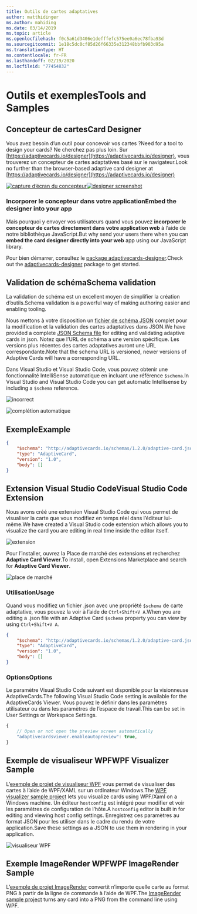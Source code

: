 ```yaml
---
title: Outils de cartes adaptatives
author: matthidinger
ms.author: mahiding
ms.date: 03/14/2019
ms.topic: article
ms.openlocfilehash: f0c5a61d3406e1defffefc575ee0a6ec78fba93d
ms.sourcegitcommit: 1e18c5dc0cf85d26f66335e312348bbfb903d95a
ms.translationtype: HT
ms.contentlocale: fr-FR
ms.lasthandoff: 02/19/2020
ms.locfileid: "77454832"
---
```

# <a name="tools-and-samples"></a><span data-ttu-id="74e5c-102">Outils et exemples</span><span class="sxs-lookup"><span data-stu-id="74e5c-102">Tools and Samples</span></span>

## <a name="card-designer"></a><span data-ttu-id="74e5c-103">Concepteur de cartes</span><span class="sxs-lookup"><span data-stu-id="74e5c-103">Card Designer</span></span> 

<span data-ttu-id="74e5c-104">Vous avez besoin d’un outil pour concevoir vos cartes ?</span><span class="sxs-lookup"><span data-stu-id="74e5c-104">Need for a tool to design your cards?</span></span> <span data-ttu-id="74e5c-105">Ne cherchez pas plus loin. Sur [https://adaptivecards.io/designer](https://adaptivecards.io/designer), vous trouverez un concepteur de cartes adaptatives basé sur le navigateur.</span><span class="sxs-lookup"><span data-stu-id="74e5c-105">Look no further than the browser-based adaptive card designer at [https://adaptivecards.io/designer](https://adaptivecards.io/designer)</span></span>

<span data-ttu-id="74e5c-106">[![capture d’écran du concepteur](media/tools/designer.jpg)](https://adaptivecards.io/designer)</span><span class="sxs-lookup"><span data-stu-id="74e5c-106">[![designer screenshot](media/tools/designer.jpg)](https://adaptivecards.io/designer)</span></span>

### <a name="embed-the-designer-into-your-app"></a><span data-ttu-id="74e5c-107">Incorporer le concepteur dans votre application</span><span class="sxs-lookup"><span data-stu-id="74e5c-107">Embed the designer into your app</span></span>

<span data-ttu-id="74e5c-108">Mais pourquoi y envoyer vos utilisateurs quand vous pouvez **incorporer le concepteur de cartes directement dans votre application web** à l’aide de notre bibliothèque JavaScript.</span><span class="sxs-lookup"><span data-stu-id="74e5c-108">But why send your users there when you can **embed the card designer directly into your web** app using our JavaScript library.</span></span> 

<span data-ttu-id="74e5c-109">Pour bien démarrer, consultez le [package adaptivecards-designer](https://npmjs.com/adaptivecards-designer).</span><span class="sxs-lookup"><span data-stu-id="74e5c-109">Check out the [adaptivecards-designer](https://npmjs.com/adaptivecards-designer) package to get started.</span></span>

## <a name="schema-validation"></a><span data-ttu-id="74e5c-110">Validation de schéma</span><span class="sxs-lookup"><span data-stu-id="74e5c-110">Schema validation</span></span>

<span data-ttu-id="74e5c-111">La validation de schéma est un excellent moyen de simplifier la création d’outils.</span><span class="sxs-lookup"><span data-stu-id="74e5c-111">Schema validation is a powerful way of making authoring easier and enabling tooling.</span></span>

<span data-ttu-id="74e5c-112">Nous mettons à votre disposition un [fichier de schéma JSON](http://adaptivecards.io/schemas/1.2.0/adaptive-card.json) complet pour la modification et la validation des cartes adaptatives dans JSON.</span><span class="sxs-lookup"><span data-stu-id="74e5c-112">We have provided a complete [JSON Schema file](http://adaptivecards.io/schemas/1.2.0/adaptive-card.json) for editing and validating adaptive cards in json.</span></span> <span data-ttu-id="74e5c-113">Notez que l’URL de schéma a une version spécifique. Les versions plus récentes des cartes adaptatives auront une URL correspondante.</span><span class="sxs-lookup"><span data-stu-id="74e5c-113">Note that the schema URL is versioned, newer versions of Adaptive Cards will have a corresponding URL.</span></span>

<span data-ttu-id="74e5c-114">Dans Visual Studio et Visual Studio Code, vous pouvez obtenir une fonctionnalité IntelliSense automatique en incluant une référence `$schema`.</span><span class="sxs-lookup"><span data-stu-id="74e5c-114">In Visual Studio and Visual Studio Code you can get automatic Intellisense by including a `$schema` reference.</span></span>

![incorrect](media/tools/invalidjson1.png)

![complétion automatique](media/tools/autocomplete.png)

## <a name="example"></a><span data-ttu-id="74e5c-117">Exemple</span><span class="sxs-lookup"><span data-stu-id="74e5c-117">Example</span></span>

```json
{
    "$schema": "http://adaptivecards.io/schemas/1.2.0/adaptive-card.json",
    "type": "AdaptiveCard",
    "version": "1.0",
    "body": []
}
```

## <a name="visual-studio-code-extension"></a><span data-ttu-id="74e5c-118">Extension Visual Studio Code</span><span class="sxs-lookup"><span data-stu-id="74e5c-118">Visual Studio Code Extension</span></span>

<span data-ttu-id="74e5c-119">Nous avons créé une extension Visual Studio Code qui vous permet de visualiser la carte que vous modifiez en temps réel dans l’éditeur lui-même.</span><span class="sxs-lookup"><span data-stu-id="74e5c-119">We have created a Visual Studio code extension which allows you to visualize the card you are editing in real time inside the editor itself.</span></span> 

![extension](media/tools/vscode-extension.png)

<span data-ttu-id="74e5c-121">Pour l’installer, ouvrez la Place de marché des extensions et recherchez **Adaptive Card Viewer**.</span><span class="sxs-lookup"><span data-stu-id="74e5c-121">To install, open Extensions Marketplace and search for **Adaptive Card Viewer**.</span></span>

![place de marché](media/tools/vscode-extension-marketplace.png)

### <a name="usage"></a><span data-ttu-id="74e5c-123">Utilisation</span><span class="sxs-lookup"><span data-stu-id="74e5c-123">Usage</span></span>

<span data-ttu-id="74e5c-124">Quand vous modifiez un fichier .json avec une propriété `$schema` de carte adaptative, vous pouvez la voir à l’aide de `Ctrl+Shift+V A`.</span><span class="sxs-lookup"><span data-stu-id="74e5c-124">When you are editing a .json file with an Adaptive Card `$schema` property you can view by using `Ctrl+Shift+V A`.</span></span>
```json
{
    "$schema": "http://adaptivecards.io/schemas/1.2.0/adaptive-card.json",
    "type": "AdaptiveCard",
    "version": "1.0",
    "body": []
}
```

### <a name="options"></a><span data-ttu-id="74e5c-125">Options</span><span class="sxs-lookup"><span data-stu-id="74e5c-125">Options</span></span>

<span data-ttu-id="74e5c-126">Le paramètre Visual Studio Code suivant est disponible pour la visionneuse AdaptiveCards.</span><span class="sxs-lookup"><span data-stu-id="74e5c-126">The following Visual Studio Code setting is available for the AdaptiveCards Viewer.</span></span> <span data-ttu-id="74e5c-127">Vous pouvez le définir dans les paramètres utilisateur ou dans les paramètres de l’espace de travail.</span><span class="sxs-lookup"><span data-stu-id="74e5c-127">This can be set in User Settings or Workspace Settings.</span></span>

```js
{
    // Open or not open the preview screen automatically
    "adaptivecardsviewer.enableautopreview": true,
}
```

## <a name="wpf-visualizer-sample"></a><span data-ttu-id="74e5c-128">Exemple de visualiseur WPF</span><span class="sxs-lookup"><span data-stu-id="74e5c-128">WPF Visualizer Sample</span></span>

<span data-ttu-id="74e5c-129">L’[exemple de projet de visualiseur WPF](https://github.com/Microsoft/AdaptiveCards/tree/master/source/dotnet/Samples/WPFVisualizer) vous permet de visualiser des cartes à l’aide de WPF/XAML sur un ordinateur Windows.</span><span class="sxs-lookup"><span data-stu-id="74e5c-129">The [WPF visualizer sample project](https://github.com/Microsoft/AdaptiveCards/tree/master/source/dotnet/Samples/WPFVisualizer) lets you visualize cards using WPF/Xaml on a Windows machine.</span></span>  <span data-ttu-id="74e5c-130">Un éditeur `hostconfig` est intégré pour modifier et voir les paramètres de configuration de l’hôte.</span><span class="sxs-lookup"><span data-stu-id="74e5c-130">A `hostconfig` editor is built in for editing and viewing host config settings.</span></span> <span data-ttu-id="74e5c-131">Enregistrez ces paramètres au format JSON pour les utiliser dans le cadre du rendu de votre application.</span><span class="sxs-lookup"><span data-stu-id="74e5c-131">Save these settings as a JSON to use them in rendering in your application.</span></span>

![visualiseur WPF](media/tools/wpfvisualizer.png)

## <a name="wpf-imagerender-sample"></a><span data-ttu-id="74e5c-133">Exemple ImageRender WPF</span><span class="sxs-lookup"><span data-stu-id="74e5c-133">WPF ImageRender Sample</span></span>

<span data-ttu-id="74e5c-134">L’[exemple de projet ImageRender](https://github.com/Microsoft/AdaptiveCards/tree/master/source/dotnet/Samples/AdaptiveCards.Sample.ImageRender) convertit n’importe quelle carte au format PNG à partir de la ligne de commande à l’aide de WPF.</span><span class="sxs-lookup"><span data-stu-id="74e5c-134">The [ImageRender sample project](https://github.com/Microsoft/AdaptiveCards/tree/master/source/dotnet/Samples/AdaptiveCards.Sample.ImageRender) turns any card into a PNG from the command line using WPF.</span></span> 
